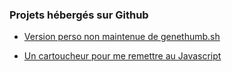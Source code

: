### Projets hébergés sur Github
* [Version perso non maintenue de genethumb.sh](https://github.com/gilou/genethumb)

* [Un cartoucheur pour me remettre au Javascript](https://github.com/gilou/cartoucheur)

